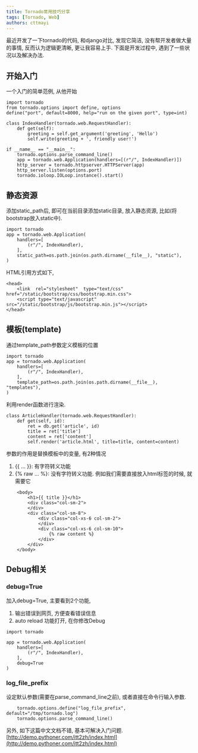 ```yaml
---
title: Tornado常用技巧分享
tags: [Tornado, Web]
authors: cttmayi
---
```


最近开发了一下tornado的代码, 和django对比, 发现它简洁, 没有帮开发者做大量的事情, 反而认为逻辑更清晰, 更让我容易上手. 下面是开发过程中, 遇到了一些状况以及解决办法.

## 开始入门
一个入门的简单范例, 从他开始
```
import tornado
from tornado.options import define, options
define("port", default=8000, help="run on the given port", type=int)

class IndexHandler(tornado.web.RequestHandler):
    def get(self):
        greeting = self.get_argument('greeting', 'Hello')
        self.write(greeting + ', friendly user!')

if __name__ == "__main__":
    tornado.options.parse_command_line()
    app = tornado.web.Application(handlers=[(r"/", IndexHandler)])
    http_server = tornado.httpserver.HTTPServer(app)
    http_server.listen(options.port)
    tornado.ioloop.IOLoop.instance().start()
```

## 静态资源
添加static_path后, 即可在当前目录添加static目录, 放入静态资源, 比如(将bootstrap放入static中).
```
import tornado
app = tornado.web.Application(
    handlers=[
        (r"/", IndexHandler),
    ],
    static_path=os.path.join(os.path.dirname(__file__), "static"),
)
```
HTML引用方式如下,
```
<head>
    <link  rel="stylesheet"  type="text/css"  href="/static/bootstrap/css/bootstrap.min.css">
    <script type="text/javascript"  src="/static/bootstrap/js/bootstrap.min.js"></script>
</head>
```

## 模板(template)
通过template_path参数定义模板的位置
```
import tornado
app = tornado.web.Application(
    handlers=[
        (r"/", IndexHandler),
    ],
    template_path=os.path.join(os.path.dirname(__file__), "templates"),
)
```
利用render函数进行渲染.
```
class ArticleHandler(tornado.web.RequestHandler):
    def get(self, id):
        ret = db.get('article', id)
        title = ret['title']
        content = ret['content']
        self.render('article.html', title=title, content=content)
```
参数的作用是替换模板中的变量, 有2种情况
1. \{\{ ... \}\}: 有字符转义功能
2. \{% raw ... %\}: 没有字符转义功能. 例如我们需要直接放入html标签的时候, 就需要它
 
```
    <body>
        <h1>{{ title }}</h1>
        <div class="col-sm-2">
        </div>
        <div class="col-sm-8">
            <div class="col-xs-6 col-sm-2">
            </div>
            <div class="col-xs-6 col-sm-10">
                {% raw content %}
            </div>
        </div>
    </body>
```

## Debug相关
### debug=True
加入debug=True, 主要看到2个功能, 
1. 输出错误到网页, 方便查看错误信息
2. auto reload 功能打开, 在你修改Debug
```
import tornado

app = tornado.web.Application(
    handlers=[
        (r"/", IndexHandler),
    ],
    debug=True
)
```

### log_file_prefix
设定默认参数(需要在parse_command_line之前), 或者直接在命令行输入参数.
```
    tornado.options.define("log_file_prefix", default="/tmp/tornado.log")
    tornado.options.parse_command_line()
```

另外, 如下这篇中文文档不错, 基本可解决入门问题. 
[http://demo.pythoner.com/itt2zh/index.html](http://demo.pythoner.com/itt2zh/index.html)
